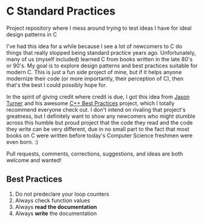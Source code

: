 # C Standard Practices
Project repository where I mess around trying to test ideas I have for ideal design patterns in C

I've had this idea for a while because I see a lot of newcomers to C do things that really stopped being standard practice years ago. Unfortunately, many of us (myself included) learned C from books written in the late 80's or 90's. My goal is to explore design patterns and best practices suitable for modern C. This is just a fun side project of mine, but if it helps anyone modernize their code (or more importantly, their perception of C), then that's the best I could possibly hope for.

In the spirit of giving credit where credit is due, I got this idea from [Jason Turner](https://twitter.com/lefticus) and his awesome [C++ Best Practices](https://github.com/lefticus/cppbestpractices) project, which I totally recommend everyone check out. I don't intend on rivaling that project's greatness, but I definitely want to show any newcomers who might stumble across this humble but proud project that the code they read and the code they write can be very different, due in no small part to the fact that most books on C were written before today's Computer Science freshmen were even born. :)

Pull requests, comments, corrections, suggestions, and ideas are both welcome and wanted!

## Best Practices

1. Do not predeclare your loop counters
2. Always check function values
3. Always <b>read the documentation</b>
4. Always <b>write</b> the documentation
